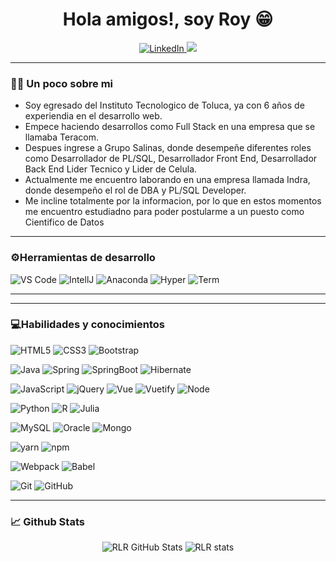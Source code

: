 <h1 align=center>Hola amigos!, soy Roy 😁</h1>

<p align=center>
  <a href="https://www.linkedin.com/in/rodrigo-lopez-841a7b76/" target="_blank">
    <img alt="LinkedIn" src="https://img.shields.io/badge/linkedin%20-%230077B5.svg?&style=for-the-badge&logo=linkedin&logoColor=white"/>
  </a>
  <a href="https://platzi.com/p/royo006/" targer="_blank">
    <img src="https://camo.githubusercontent.com/b8f512d7ed5be2ff17a1859555e36c61deba17cfb0604739ac143e46a4a51e09/68747470733a2f2f696d672e736869656c64732e696f2f62616467652f506c61747a692d3938434133462e7376673f267374796c653d666f722d7468652d6261646765266c6f676f3d706c61747a69266c6f676f436f6c6f723d7768697465" data-canonical-src="https://img.shields.io/badge/Platzi-98CA3F.svg?&amp;style=for-the-badge&amp;logo=platzi&amp;logoColor=white" style="max-width:100%;">
  </a>
</p>

---

### 👨‍🎓 Un poco sobre mi
- Soy egresado del Instituto Tecnologico de Toluca, ya con 6 años de experiendia en el desarrollo web.
- Empece haciendo desarrollos como Full Stack en una empresa que se llamaba Teracom.
- Despues ingrese a Grupo Salinas, donde desempeñe diferentes roles como Desarrollador de PL/SQL, Desarrollador Front End, Desarrollador Back End
  Lider Tecnico y Lider de Celula.
- Actualmente me encuentro laborando en una empresa llamada Indra, donde desempeño el rol de DBA y PL/SQL Developer.
- Me incline totalmente por la informacion, por lo que en estos momentos me encuentro estudiadno para poder postularme a un puesto como
  Cientifico de Datos

---

### ⚙️Herramientas de desarrollo
![VS Code](https://img.shields.io/badge/VSCode-292e33?style=flat-plastic&logo=Visual-studio-code&logoColor=blue)
![IntellJ](https://img.shields.io/badge/IntelliJ-292e33?style=flat-plastic&logo=IntelliJ%20IDEA)
![Anaconda](https://img.shields.io/badge/Anaconda-292e33?style=flat-plastic&logo=Anaconda)
![Hyper](https://img.shields.io/badge/Hyper-292e33?style=flat-plastic&logo=Hyper)
![Term](https://img.shields.io/badge/Terminal-292e33?style=flat-plastic&logo=Windows%20Terminal&logoColor=4D4D4D)


---

---
### 💻Habilidades y conocimientos

![HTML5](https://img.shields.io/badge/HTML5-292e33?style=flat-plastic&logo=html5&logoColor=E34F26)
![CSS3](https://img.shields.io/badge/CSS3-292e33?style=flat-plastic&logo=css3&logoColor=1572B6)
![Bootstrap](https://img.shields.io/badge/Bootstrap-292e33?style=flat-plastic&logo=bootstrap&logoColor=7952B3)


![Java](https://img.shields.io/badge/Java-292e33?style=flat-plastic&logo=java&logoColor=007396)
![Spring](https://img.shields.io/badge/Spring-292e33?style=flat-plastic&logo=Spring&logoColor=6DB33F)
![SpringBoot](https://img.shields.io/badge/SpringBoot-292e33?style=flat-plastic&logo=Spring%20Boot&logoColor=6DB33F)
![Hibernate](https://img.shields.io/badge/Hibernate-292e33?style=flat-plastic&logo=hibernate&logoColor=59666C)

![JavaScript](https://img.shields.io/badge/JavaScript-292e33?style=flat-plastic&logo=javascript&logoColor=F7DF1E)
![jQuery](https://img.shields.io/badge/jQuery-292e33?style=flat-plastic&logo=jQuery&logoColor=0769AD)
![Vue](https://img.shields.io/badge/Vue-292e33?style=plastic&logo=Vue.js&logoColor=4FC08D)
![Vuetify](https://img.shields.io/badge/Vuetify-292e33?style=plastic&logo=Vuetify&logoColor=1867C0)
![Node](https://img.shields.io/badge/NodeJS-292e33?style=flat-plastic&logo=Node.js&logoColor=339933)

![Python](https://img.shields.io/badge/Python-292e33?style=flat-plastic&logo=python&logoColor=3776AB)
![R](https://img.shields.io/badge/R-292e33?style=flat-plastic&logo=r&logoColor=276DC3)
![Julia](https://img.shields.io/badge/Julia-292e33?style=flat-plastic&logo=julia&logoColor=9558B2)

![MySQL](https://img.shields.io/badge/MySQL-292e33?style=flat-plastic&logo=MySQL&logoColor=4479A1)
![Oracle](https://img.shields.io/badge/Oracle-292e33?style=flat-plastic&logo=Oracle&logoColor=F80000)
![Mongo](https://img.shields.io/badge/Mongo-292e33?style=flat-plastic&logo=mongoDB&logoColor=47A248)


![yarn](https://img.shields.io/badge/_-yarn-292e33?style=flat-plastic&logo=yarn&logoColor=2C8EBB)
![npm](https://img.shields.io/badge/_-npm-292e33?style=flat-plastic&logo=npm&logoColor=fff)

![Webpack](https://img.shields.io/badge/_-Webpack-292e33?style=flat-plastic&logo=webpack&logoColor=8DD6F9)
![Babel](https://img.shields.io/badge/_-Babel-292e33?style=flat-plastic&logo=Babel&logoColor=F9DC3E)

![Git](https://img.shields.io/badge/_-Git-292e33?style=flat-plastic&logo=git&logoColor=F05032)
![GitHub](https://img.shields.io/badge/_-GitHub-292e33?style=flat-plastic&logo=github&logoColor=181717)

---
 
### 📈 Github Stats
<div align=center>
<img src="https://github-readme-stats.vercel.app/api/top-langs/?username=royson006&theme=calm&count_private=false&hide=css,blade" alt="RLR GitHub Stats" />
  
<img src="https://github-readme-stats.vercel.app/api?username=royson006&theme=calm&show_icons=true&count_private=false" alt="RLR stats"/>
</div>
